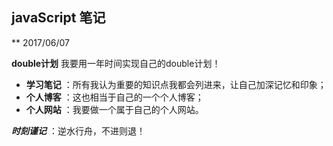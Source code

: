 ## javaScript 笔记

** 2017/06/07

**double计划** 我要用一年时间实现自己的double计划！
 
- **学习笔记** ：所有我认为重要的知识点我都会列进来，让自己加深记忆和印象；
- **个人博客** ：这也相当于自己的一个个人博客；
- **个人网站** ：我要做一个属于自己的个人网站。

***时刻谨记*** ：逆水行舟，不进则退！